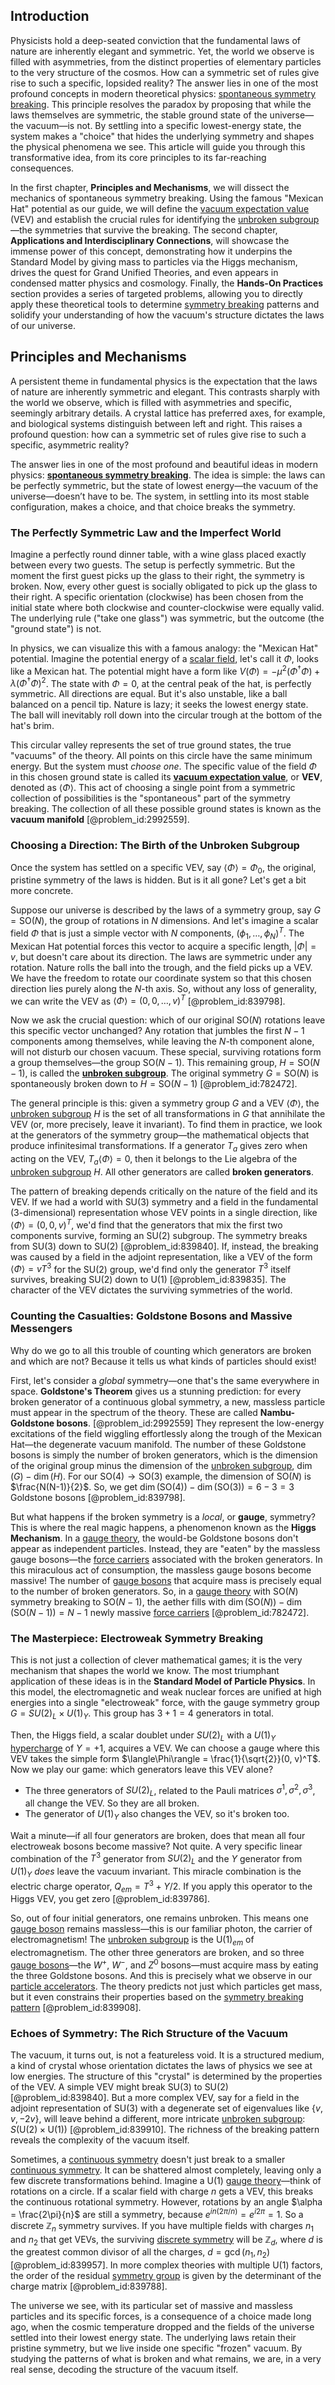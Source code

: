 ## Introduction
Physicists hold a deep-seated conviction that the fundamental laws of nature are inherently elegant and symmetric. Yet, the world we observe is filled with asymmetries, from the distinct properties of elementary particles to the very structure of the cosmos. How can a symmetric set of rules give rise to such a specific, lopsided reality? The answer lies in one of the most profound concepts in modern theoretical physics: [spontaneous symmetry breaking](@article_id:140470). This principle resolves the paradox by proposing that while the laws themselves are symmetric, the stable ground state of the universe—the vacuum—is not. By settling into a specific lowest-energy state, the system makes a "choice" that hides the underlying symmetry and shapes the physical phenomena we see. This article will guide you through this transformative idea, from its core principles to its far-reaching consequences.

In the first chapter, **Principles and Mechanisms**, we will dissect the mechanics of spontaneous symmetry breaking. Using the famous "Mexican Hat" potential as our guide, we will define the [vacuum expectation value](@article_id:145846) (VEV) and establish the crucial rules for identifying the [unbroken subgroup](@article_id:203658)—the symmetries that survive the breaking. The second chapter, **Applications and Interdisciplinary Connections**, will showcase the immense power of this concept, demonstrating how it underpins the Standard Model by giving mass to particles via the Higgs mechanism, drives the quest for Grand Unified Theories, and even appears in condensed matter physics and cosmology. Finally, the **Hands-On Practices** section provides a series of targeted problems, allowing you to directly apply these theoretical tools to determine [symmetry breaking](@article_id:142568) patterns and solidify your understanding of how the vacuum's structure dictates the laws of our universe.

## Principles and Mechanisms

A persistent theme in fundamental physics is the expectation that the laws of nature are inherently symmetric and elegant. This contrasts sharply with the world we observe, which is filled with asymmetries and specific, seemingly arbitrary details. A crystal lattice has preferred axes, for example, and biological systems distinguish between left and right. This raises a profound question: how can a symmetric set of rules give rise to such a specific, asymmetric reality?

The answer lies in one of the most profound and beautiful ideas in modern physics: **[spontaneous symmetry breaking](@article_id:140470)**. The idea is simple: the laws can be perfectly symmetric, but the state of lowest energy—the vacuum of the universe—doesn’t have to be. The system, in settling into its most stable configuration, makes a choice, and that choice breaks the symmetry.

### The Perfectly Symmetric Law and the Imperfect World

Imagine a perfectly round dinner table, with a wine glass placed exactly between every two guests. The setup is perfectly symmetric. But the moment the first guest picks up the glass to their right, the symmetry is broken. Now, every other guest is socially obligated to pick up the glass to their right. A specific orientation (clockwise) has been chosen from the initial state where both clockwise and counter-clockwise were equally valid. The underlying rule ("take one glass") was symmetric, but the outcome (the "ground state") is not.

In physics, we can visualize this with a famous analogy: the "Mexican Hat" potential. Imagine the potential energy of a [scalar field](@article_id:153816), let's call it $\Phi$, looks like a Mexican hat. The potential might have a form like $V(\Phi) = -\mu^2 (\Phi^\dagger \Phi) + \lambda (\Phi^\dagger \Phi)^2$. The state with $\Phi=0$, at the central peak of the hat, is perfectly symmetric. All directions are equal. But it's also unstable, like a ball balanced on a pencil tip. Nature is lazy; it seeks the lowest energy state. The ball will inevitably roll down into the circular trough at the bottom of the hat's brim.

This circular valley represents the set of true ground states, the true "vacuums" of the theory. All points on this circle have the same minimum energy. But the system must *choose one*. The specific value of the field $\Phi$ in this chosen ground state is called its **[vacuum expectation value](@article_id:145846)**, or **VEV**, denoted as $\langle\Phi\rangle$. This act of choosing a single point from a symmetric collection of possibilities is the "spontaneous" part of the symmetry breaking. The collection of all these possible ground states is known as the **vacuum manifold** [@problem_id:2992559].

### Choosing a Direction: The Birth of the Unbroken Subgroup

Once the system has settled on a specific VEV, say $\langle\Phi\rangle = \Phi_0$, the original, pristine symmetry of the laws is hidden. But is it all gone? Let's get a bit more concrete.

Suppose our universe is described by the laws of a symmetry group, say $G = \text{SO}(N)$, the group of rotations in $N$ dimensions. And let's imagine a scalar field $\Phi$ that is just a simple vector with $N$ components, $(\phi_1, \dots, \phi_N)^T$. The Mexican Hat potential forces this vector to acquire a specific length, $|\Phi| = v$, but doesn't care about its direction. The laws are symmetric under any rotation. Nature rolls the ball into the trough, and the field picks up a VEV. We have the freedom to rotate our coordinate system so that this chosen direction lies purely along the $N$-th axis. So, without any loss of generality, we can write the VEV as $\langle\Phi\rangle = (0, 0, \dots, v)^T$ [@problem_id:839798].

Now we ask the crucial question: which of our original $\text{SO}(N)$ rotations leave this specific vector unchanged? Any rotation that jumbles the first $N-1$ components among themselves, while leaving the $N$-th component alone, will not disturb our chosen vacuum. These special, surviving rotations form a group themselves—the group $\text{SO}(N-1)$. This remaining group, $H = \text{SO}(N-1)$, is called the **[unbroken subgroup](@article_id:203658)**. The original symmetry $G=\text{SO}(N)$ is spontaneously broken down to $H=\text{SO}(N-1)$ [@problem_id:782472].

The general principle is this: given a symmetry group $G$ and a VEV $\langle\Phi\rangle$, the [unbroken subgroup](@article_id:203658) $H$ is the set of all transformations in $G$ that annihilate the VEV (or, more precisely, leave it invariant). To find them in practice, we look at the generators of the symmetry group—the mathematical objects that produce infinitesimal transformations. If a generator $T_a$ gives zero when acting on the VEV, $T_a \langle\Phi\rangle = 0$, then it belongs to the Lie algebra of the [unbroken subgroup](@article_id:203658) $H$. All other generators are called **broken generators**.

The pattern of breaking depends critically on the nature of the field and its VEV. If we had a world with $\text{SU}(3)$ symmetry and a field in the fundamental (3-dimensional) representation whose VEV points in a single direction, like $\langle\Phi\rangle = (0, 0, v)^T$, we'd find that the generators that mix the first two components survive, forming an $\text{SU}(2)$ subgroup. The symmetry breaks from $\text{SU}(3)$ down to $\text{SU}(2)$ [@problem_id:839840]. If, instead, the breaking was caused by a field in the adjoint representation, like a VEV of the form $\langle\Phi\rangle = v T^3$ for the $\text{SU}(2)$ group, we'd find only the generator $T^3$ itself survives, breaking $\text{SU}(2)$ down to $\text{U}(1)$ [@problem_id:839835]. The character of the VEV dictates the surviving symmetries of the world.

### Counting the Casualties: Goldstone Bosons and Massive Messengers

Why do we go to all this trouble of counting which generators are broken and which are not? Because it tells us what kinds of particles should exist!

First, let's consider a *global* symmetry—one that's the same everywhere in space. **Goldstone's Theorem** gives us a stunning prediction: for every broken generator of a continuous global symmetry, a new, massless particle must appear in the spectrum of the theory. These are called **Nambu-Goldstone bosons**. [@problem_id:2992559] They represent the low-energy excitations of the field wiggling effortlessly along the trough of the Mexican Hat—the degenerate vacuum manifold. The number of these Goldstone bosons is simply the number of broken generators, which is the dimension of the original group minus the dimension of the [unbroken subgroup](@article_id:203658), $\dim(G) - \dim(H)$. For our $\text{SO}(4) \to \text{SO}(3)$ example, the dimension of $\text{SO}(N)$ is $\frac{N(N-1)}{2}$. So, we get $\dim(\text{SO}(4)) - \dim(\text{SO}(3)) = 6 - 3 = 3$ Goldstone bosons [@problem_id:839798].

But what happens if the broken symmetry is a *local*, or **gauge**, symmetry? This is where the real magic happens, a phenomenon known as the **Higgs Mechanism**. In a [gauge theory](@article_id:142498), the would-be Goldstone bosons don't appear as independent particles. Instead, they are "eaten" by the massless gauge bosons—the [force carriers](@article_id:160940) associated with the broken generators. In this miraculous act of consumption, the massless gauge bosons become massive! The number of [gauge bosons](@article_id:199763) that acquire mass is precisely equal to the number of broken generators. So, in a [gauge theory](@article_id:142498) with $\text{SO}(N)$ symmetry breaking to $\text{SO}(N-1)$, the aether fills with $\dim(\text{SO}(N)) - \dim(\text{SO}(N-1)) = N-1$ newly massive [force carriers](@article_id:160940) [@problem_id:782472].

### The Masterpiece: Electroweak Symmetry Breaking

This is not just a collection of clever mathematical games; it is the very mechanism that shapes the world we know. The most triumphant application of these ideas is in the **Standard Model of Particle Physics**. In this model, the electromagnetic and weak nuclear forces are unified at high energies into a single "electroweak" force, with the gauge symmetry group $G = SU(2)_L \times U(1)_Y$. This group has $3+1=4$ generators in total.

Then, the Higgs field, a scalar doublet under $SU(2)_L$ with a $U(1)_Y$ [hypercharge](@article_id:186163) of $Y=+1$, acquires a VEV. We can choose a gauge where this VEV takes the simple form $\langle\Phi\rangle = \frac{1}{\sqrt{2}}(0, v)^T$. Now we play our game: which generators leave this VEV alone?
- The three generators of $SU(2)_L$, related to the Pauli matrices $\sigma^1, \sigma^2, \sigma^3$, all change the VEV. So they are all broken.
- The generator of $U(1)_Y$ also changes the VEV, so it's broken too.

Wait a minute—if all four generators are broken, does that mean all four electroweak bosons become massive? Not quite. A very specific linear combination of the $T^3$ generator from $SU(2)_L$ and the $Y$ generator from $U(1)_Y$ *does* leave the vacuum invariant. This miracle combination is the electric charge operator, $Q_{em} = T^3 + Y/2$. If you apply this operator to the Higgs VEV, you get zero [@problem_id:839786].

So, out of four initial generators, one remains unbroken. This means one [gauge boson](@article_id:273594) remains massless—this is our familiar photon, the carrier of electromagnetism! The [unbroken subgroup](@article_id:203658) is the $\text{U}(1)_{em}$ of electromagnetism. The other three generators are broken, and so three [gauge bosons](@article_id:199763)—the $W^+$, $W^-$, and $Z^0$ bosons—must acquire mass by eating the three Goldstone bosons. And this is precisely what we observe in our [particle accelerators](@article_id:148344). The theory predicts not just which particles get mass, but it even constrains their properties based on the [symmetry breaking pattern](@article_id:190520) [@problem_id:839908].

### Echoes of Symmetry: The Rich Structure of the Vacuum

The vacuum, it turns out, is not a featureless void. It is a structured medium, a kind of crystal whose orientation dictates the laws of physics we see at low energies. The structure of this "crystal" is determined by the properties of the VEV. A simple VEV might break $\text{SU}(3)$ to $\text{SU}(2)$ [@problem_id:839840]. But a more complex VEV, say for a field in the adjoint representation of $\text{SU}(3)$ with a degenerate set of eigenvalues like $\{v, v, -2v\}$, will leave behind a different, more intricate [unbroken subgroup](@article_id:203658): $S(\text{U}(2) \times \text{U}(1))$ [@problem_id:839910]. The richness of the breaking pattern reveals the complexity of the vacuum itself.

Sometimes, a [continuous symmetry](@article_id:136763) doesn't just break to a smaller [continuous symmetry](@article_id:136763). It can be shattered almost completely, leaving only a few discrete transformations behind. Imagine a $\text{U}(1)$ [gauge theory](@article_id:142498)—think of rotations on a circle. If a scalar field with charge $n$ gets a VEV, this breaks the continuous rotational symmetry. However, rotations by an angle $\alpha = \frac{2\pi}{n}$ are still a symmetry, because $e^{i n (2\pi/n)} = e^{i 2\pi} = 1$. So a discrete $\mathbb{Z}_n$ symmetry survives. If you have multiple fields with charges $n_1$ and $n_2$ that get VEVs, the surviving [discrete symmetry](@article_id:146500) will be $\mathbb{Z}_d$, where $d$ is the greatest common divisor of all the charges, $d = \gcd(n_1, n_2)$ [@problem_id:839957]. In more complex theories with multiple $\text{U}(1)$ factors, the order of the residual [symmetry group](@article_id:138068) is given by the determinant of the charge matrix [@problem_id:839788].

The universe we see, with its particular set of massive and massless particles and its specific forces, is a consequence of a choice made long ago, when the cosmic temperature dropped and the fields of the universe settled into their lowest energy state. The underlying laws retain their pristine symmetry, but we live inside one specific "frozen" vacuum. By studying the patterns of what is broken and what remains, we are, in a very real sense, decoding the structure of the vacuum itself.